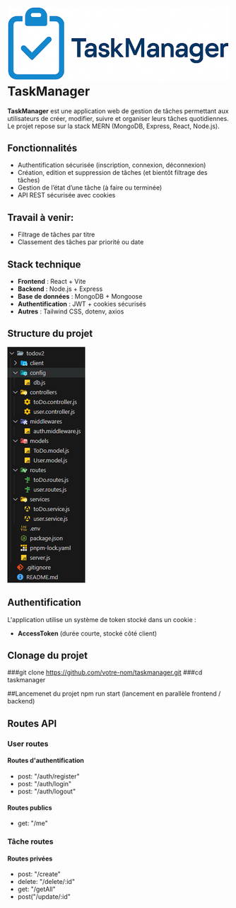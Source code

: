 # ![Logo](./images/capture1.png)TaskManager

**TaskManager** est une application web de gestion de tâches permettant aux utilisateurs de créer, modifier, suivre et organiser leurs tâches quotidiennes. Le projet repose sur la stack MERN (MongoDB, Express, React, Node.js).

## Fonctionnalités

- Authentification sécurisée (inscription, connexion, déconnexion)
- Création, edition et suppression de tâches (et bientôt filtrage des tâches)
- Gestion de l’état d’une tâche (à faire ou terminée)
- API REST sécurisée avec cookies

## Travail à venir:

- Filtrage de tâches par titre
- Classement des tâches par priorité ou date

## Stack technique

- **Frontend** : React + Vite
- **Backend** : Node.js + Express
- **Base de données** : MongoDB + Mongoose
- **Authentification** : JWT + cookies sécurisés
- **Autres** : Tailwind CSS, dotenv, axios

## Structure du projet

![Aperçu de l'application](./images/capture2.png)

## Authentification

L'application utilise un système de token stocké dans un cookie :
- **AccessToken** (durée courte, stocké côté client)

## Clonage du projet

###git clone https://github.com/votre-nom/taskmanager.git
###cd taskmanager

##Lancemenet du projet
npm run start (lancement en parallèle frontend / backend)

## Routes API

### User routes

#### Routes d'authentification
- post: "/auth/register"
- post: "/auth/login"
- post: "/auth/logout"

#### Routes publics
- get: "/me"

### Tâche routes

#### Routes privées
- post: "/create"
- delete: "/delete/:id"
- get: "/getAll"
- post("/update/:id"
